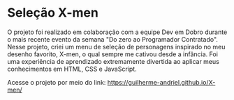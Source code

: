 <h1>Seleção X-men</h1> 

O projeto foi realizado em colaboração com a equipe Dev em Dobro durante o mais recente evento da semana "Do zero ao Programador Contratado". Nesse projeto, criei um menu de seleção de personagens inspirado no meu desenho favorito, X-men, o qual sempre me cativou desde a infância. Foi uma experiência de aprendizado extremamente divertida ao aplicar meus conhecimentos em HTML, CSS e JavaScript.

Acesse o projeto por meio do link: https://guilherme-andriel.github.io/X-men/
 
 
